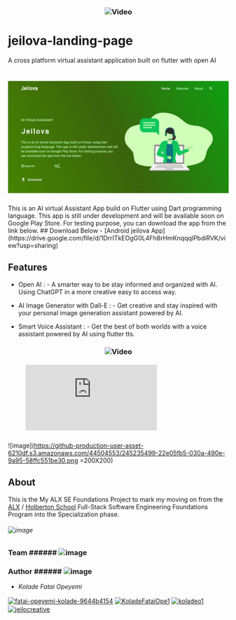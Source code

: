 <h3 align="center"><img src="https://github-production-user-asset-6210df.s3.amazonaws.com/44504553/245236929-7d6573e6-97dc-43b2-af24-fb3ebcbe952d.png" alt="Video" width="100" height="100"></h3>

# jeilova-landing-page 
A cross platform virtual assistant application built on flutter with open AI

<h1 align="left"><img src="./images/landing-page.png"></h1>
This is an AI virtual Assistant App build on Flutter using Dart programming language. This app is still under development and will be available soon on Google Play Store. For testing purpose, you can download the app from the link below.
## Download Below 
- [Android jeilova App](https://drive.google.com/file/d/1DrrITkEOgG0L4Fh8rHmKnqqqlPbdiRVK/view?usp=sharing)

## Features

- Open AI : - A smarter way to be stay informed and organized with AI. Using ChatGPT in a more creative easy to access way. 

- AI Image Generator with Dall-E :  - Get creative and stay inspired with your personal image generation assistant powered by AI.

- Smart Voice Assistant : - Get the best of both worlds with a voice assistant powered by AI using flutter tts.


<h3 align="center"><img src="https://github-production-user-asset-6210df.s3.amazonaws.com/44504553/245235499-22e05fb5-030a-490e-9a95-58ffc551be30.png" alt="Video" width="60" height="60"></h3>

####
<!-- Features demo Video -->
<figure class="video_container">
  <iframe src="https://github-production-user-asset-6210df.s3.amazonaws.com/44504553/245128326-bfdbbfde-c48d-4fb0-acf9-9a804f69f39f.mp4" frameborder="0" allowfullscreen="true"> </iframe>
</figure>
<!-- Features demo Video -->

###
![image](https://github-production-user-asset-6210df.s3.amazonaws.com/44504553/245235499-22e05fb5-030a-490e-9a95-58ffc551be30.png =200X200) 

## About 
This is the My ALX SE Foundations Project to mark my moving on from the [ALX](https://www.alxafrica.com/) / [Holberton School](https://www.holbertonschool.com/) Full-Stack Software Engineering Foundations Program into the Specialization phase.



###### ![image](https://github.com/adedayo924/jeilova-landing-page.github.io/assets/44504553/9cb37fbd-8744-4bf8-b5bc-840bf38f604f)
### Team    ###### ![image](https://github.com/adedayo924/jeilova-landing-page.github.io/assets/44504553/d02eabc2-2964-4328-878c-cd5368c1259d) 

### Author    ###### ![image](https://github.com/adedayo924/jeilova-landing-page.github.io/assets/44504553/c8a29a4b-fa06-4af4-80b2-857e64c7608b)
* *Kolade Fatai Opeyemi* 


 <a href="https://linkedin.com/in/fatai-opeyemi-kolade-9644b4154" target="blank"><img align="center" src="https://raw.githubusercontent.com/rahuldkjain/github-profile-readme-generator/master/src/images/icons/Social/linked-in-alt.svg" alt="fatai-opeyemi-kolade-9644b4154" height="30" width="40" /></a>
      <a href="https://twitter.com/KoladeFataiOpe1" target="blank"><img align="center" src="https://raw.githubusercontent.com/rahuldkjain/github-profile-readme-generator/master/src/images/icons/Social/twitter.svg" alt="KoladeFataiOpe1" height="30" width="40" /></a>
      <a href="https://fb.com/koladeo1" target="blank"><img align="center" src="https://raw.githubusercontent.com/rahuldkjain/github-profile-readme-generator/master/src/images/icons/Social/facebook.svg" alt="koladeo1" height="30" width="40" /></a>
      <a href="https://www.instagram.com/jeilocreative/" target="blank"><img align="center" src="https://raw.githubusercontent.com/rahuldkjain/github-profile-readme-generator/master/src/images/icons/Social/instagram.svg" alt="jeilocreative" height="30" width="40" /></a>
      
      
      



 

